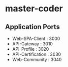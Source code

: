 # master-coder

## Application Ports

- Web-SPA-Client : 3000
- API-Gateway : 3010
- API-Profile : 3020
- API-Certification : 3030
- Web-Community : 3040
